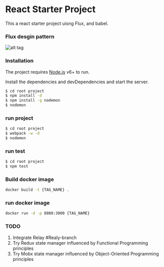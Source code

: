# React Starter Project

This a react starter project uisng Flux, and babel.

### Flux desgin pattern
![alt tag](https://s3-eu-west-1.amazonaws.com/vas-pics/flux.png)

### Installation

The project requires [Node.js](https://nodejs.org/) v6+ to run.

Install the dependencies and devDependencies and start the server.

```sh
$ cd root project
$ npm install -d
$ npm install -g nodemon
$ nodemon
```
### run project
```sh
$ cd root project
$ webpack -w -d
$ nodemon
```
### run test

```sh
$ cd root project
$ npm test
```
### Build docker image
```sh
docker build -t {TAG_NAME} .
```

### run docker image
```sh
docker run -d -p 8080:3000 {TAG_NAME}
```
### TODO
1. Integrate Relay #Realy-branch
2. Try Redux state manager influenced by Functional Programming principles
3. Try Mobx state manager influenced by Object-Oriented Programming principles
